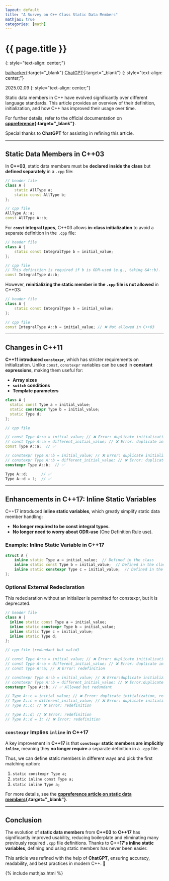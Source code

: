 ```yaml
---
layout: default
title: "A Survey on C++ Class Static Data Members"
mathjax: true
categories: [math]
---
```


<h1>{{ page.title }}</h1>
{: style="text-align: center;"}

[baihacker](https://github.com/baihacker){:target="_blank"}
[ChatGPT](https://chatgpt.com/){:target="_blank"}
{: style="text-align: center;"}

2025.02.09
{: style="text-align: center;"}

Static data members in C++ have evolved significantly over different language standards. This article provides an overview of their definition, initialization, and how C++ has improved their usage over time.

For further details, refer to the official documentation on **[cppreference](https://en.cppreference.com/w/cpp/language/static#Static_data_members){:target="_blank"}**.

Special thanks to **ChatGPT** for assisting in refining this article.

---

## **Static Data Members in C++03**

In **C++03**, static data members must be **declared inside the class** but **defined separately** in a `.cpp` file:

```cpp
// header file
class A {
    static AllType a;
    static const AllType b;
};

// cpp file
AllType A::a;
const AllType A::b;
```

For **`const` integral types**, C++03 allows **in-class initialization** to avoid a separate definition in the `.cpp` file:

```cpp
// header file
class A {
    static const IntegralType b = initial_value;
};

// cpp file
// This definition is required if b is ODR-used (e.g., taking &A::b).
const IntegralType A::b;
```

However, **reinitializing the static member in the `.cpp` file is not allowed** in C++03:

```cpp
// header file
class A {
    static const IntegralType b = initial_value;
};

// cpp file
const IntegralType A::b = initial_value; // ❌ Not allowed in C++03
```

---

## **Changes in C++11**

**C++11 introduced `constexpr`**, which has stricter requirements on initialization. Unlike `const`, `constexpr` variables can be used in **constant expressions**, making them useful for:
- **Array sizes**
- **`switch` conditions**
- **Template parameters**

```cpp
class A {
  static const Type a = initial_value;
  static constexpr Type b = initial_value;
  static Type d;
};

// cpp file

// const Type A::a = initial_value; // ❌ Error: duplicate initialization
// const Type A::a = different_initial_value; // ❌ Error: duplicate initialization
const Type A::a;  // ✅

// constexpr Type A::b = initial_value; // ❌ Error: duplicate initialization
// constexpr Type A::b = different_initial_value; // ❌ Error: duplicate initialization
constexpr Type A::b;  // ✅

Type A::d;      // ✅
Type A::d = 1;  // ✅
```

---

## **Enhancements in C++17: Inline Static Variables**

C++17 introduced **inline static variables**, which greatly simplify static data member handling:

- **No longer required to be const integral types**.
- **No longer need to worry about ODR-use** (One Definition Rule use).

### **Example: Inline Static Variable in C++17**

```cpp
struct A {
    inline static Type a = initial_value;  // Defined in the class
    inline static const Type b = initial_value;  // Defined in the class
    inline static constexpr Type c = initial_value;  // Defined in the class
};
```

### **Optional External Redeclaration**

This redeclaration without an initializer is permitted for constexpr, but it is deprecated.

```cpp
// header file
class A {
  inline static const Type a = initial_value;
  inline static constexpr Type b = initial_value;
  inline static Type c = initial_value;
  inline static Type d;
};

// cpp file (redundant but valid)

// const Type A::a = initial_value; // ❌ Error: duplicate initialization, redefinition
// const Type A::a = different_initial_value; // ❌ Error: duplicate initialization, redefinition
// const Type A::a; // ❌ Error: redefinition

// constexpr Type A::b = initial_value; // ❌ Error:duplicate initialization
// constexpr Type A::b = different_initial_value; // ❌ Error:duplicate initialization
constexpr Type A::b; // ✅ Allowed but redundant

// Type A::c = initial_value; // ❌ Error: duplicate initialization, redefinition
// Type A::c = different_initial_value; // ❌ Error: duplicate initialization, redefinition
// Type A::c; // ❌ Error: redefinition

// Type A::d; // ❌ Error: redefinition
// Type A::d = 1; // ❌ Error: redefinition

```

### **`constexpr` Implies `inline` in C++17**

A key improvement in **C++17** is that **`constexpr` static members are implicitly `inline`**, meaning they **no longer require** a separate definition in a `.cpp` file.

Thus, we can define static members in different ways and pick the first matching option:

1. `static constexpr Type a;`
2. `static inline const Type a;`
3. `static inline Type a;`

For more details, see the **[cppreference article on static data members](https://en.cppreference.com/w/cpp/language/static#Static_data_members){:target="_blank"}**.

---

## **Conclusion**

The evolution of **static data members** from **C++03** to **C++17** has significantly improved usability, reducing boilerplate and eliminating many previously required `.cpp` file definitions. Thanks to **C++17's inline static variables**, defining and using static members has never been easier.

This article was refined with the help of **ChatGPT**, ensuring accuracy, readability, and best practices in modern C++. 🚀

{% include mathjax.html %}
